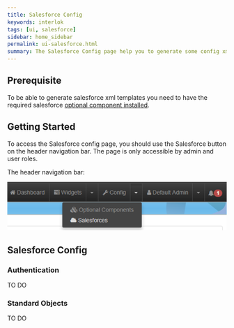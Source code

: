 ```yaml
---
title: Salesforce Config
keywords: interlok
tags: [ui, salesforce]
sidebar: home_sidebar
permalink: ui-salesforce.html
summary: The Salesforce Config page help you to generate some config xml to interact with Salesforce api. (Since 3.6.5)
---
```


## Prerequisite ##

To be able to generate salesforce xml templates you need to have the required salesforce [optional component installed](adapter-optional-components.html).

## Getting Started ##

To access the Salesforce config page, you should use the Salesforce button on the header navigation bar. The page is only accessible by admin and user roles.

The header navigation bar:

 ![Navigation bar with salesforce selected](./images/ui-user-guide/salesforce-header-navigation.png)

## Salesforce Config ##

### Authentication ###

TO DO

### Standard Objects ###

TO DO